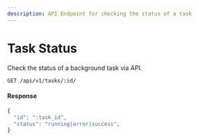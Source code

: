 ```yaml
---
description: API Endpoint for checking the status of a task
---
```


# Task Status

Check the status of a background task via API.

```
GET /api/v1/tasks/:id/
```

#### Response

```javascript
{
  "id": ":task_id",
  "status": "running|error|success",
}
```
